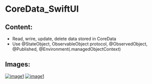 # CoreData_SwiftUI
## Content:
- Read, wrire, update, delete data stored in CoreData
- Use @StateObject, ObservableObject protocol, @ObservedObject, @Published, @Environment(\.managedObjectContext)

## Images:
[![image1](https://iili.io/3lvTzP.png)](https://freeimage.host/i/3lvTzP)
[![image1](https://iili.io/3lvQpV.png)](https://freeimage.host/i/3lvQpV)

